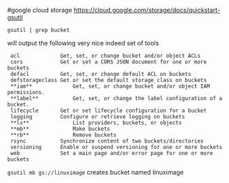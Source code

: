 #google cloud storage 
https://cloud.google.com/storage/docs/quickstart-gsutil


 `gsutil | grep bucket`

will output the following very nice indeed set of tools 

 ```
  acl             Get, set, or change bucket and/or object ACLs
  cors            Get or set a CORS JSON document for one or more buckets
  defacl          Get, set, or change default ACL on buckets
  defstorageclass Get or set the default storage class on buckets
  **iam**             Get, set, or change bucket and/or object IAM permissions.
  **label**           Get, set, or change the label configuration of a bucket.
  lifecycle       Get or set lifecycle configuration for a bucket
  logging         Configure or retrieve logging on buckets
  **ls**              List providers, buckets, or objects
  **mb**              Make buckets
  **rb**              Remove buckets
  rsync           Synchronize content of two buckets/directories
  versioning      Enable or suspend versioning for one or more buckets
  web             Set a main page and/or error page for one or more buckets
  ``` 

  `gsutil mb gs://linuximage` 
creates bucket named linuximage 

